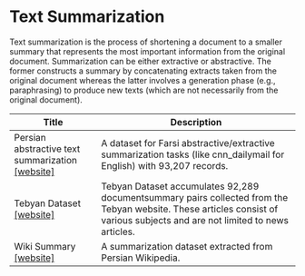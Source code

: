 # Text Summarization

Text summarization is the process of shortening a document to a smaller summary that represents the most important information from the original document. Summarization can be either extractive or abstractive.
The former constructs a summary by concatenating extracts taken from the original document whereas the latter involves a generation phase (e.g., paraphrasing) to produce new texts (which are not necessarily from the original document).

| Title | Description |
| ----- | ----------- |
| Persian abstractive text summarization<br>[[website]](https://github.com/hooshvare/pn-summary) | A dataset for Farsi abstractive/extractive summarization tasks (like cnn_dailymail for English) with 93,207 records.  |
| Tebyan Dataset<br>[[website]](https://github.com/alirezasalemi7/ARMAN) | Tebyan Dataset accumulates 92,289 documentsummary pairs collected from the Tebyan website. These articles consist of various subjects and are not limited to news articles. |
| Wiki Summary<br>[[website]](https://github.com/m3hrdadfi/wiki-summary) | A summarization dataset extracted from Persian Wikipedia. |
